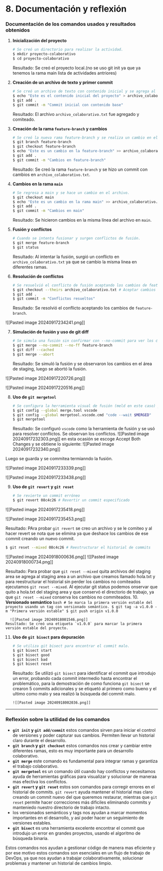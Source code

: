 
# 8. Documentación y reflexión

### Documentación de los comandos usados y resultados obtenidos

1. **Inicialización del proyecto**
   ```bash
   # Se creó un directorio para realizar la actividad.
   $ mkdir proyecto-colaborativo
   $ cd proyecto-colaborativo
   ```
  
   Resultado: Se creó el proyecto local.(no se uso git init ya que ya tenemos la rama main lista de actividades antriores)

2. **Creación de un archivo de texto y primer commit**
   ```bash
   # Se creó un archivo de texto con contenido inicial y se agrega al área de staging y se hace commit.
   $ echo "Este es el contenido inicial del proyecto" > archivo_colaborativo.txt
   $ git add .
   $ git commit -m "Commit inicial con contenido base"
   ```
   
   Resultado: El archivo `archivo_colaborativo.txt` fue agregado y comiteado.

3. **Creación de la rama `feature-branch` y cambios**
   ```bash
   # Se creó la nueva rama feature-branch y se realiza un cambio en el archivo.
   $ git branch feature-branch
   $ git checkout feature-branch
   $ echo "Este es un cambio en la feature-branch" >> archivo_colaborativo.txt
   $ git add .
   $ git commit -m "Cambios en feature-branch"
   ```
   
   Resultado: Se creó la rama `feature-branch` y se hizo un commit con cambios en `archivo_colaborativo.txt`.

4. **Cambios en la rama `main`**
   ```bash
   # Se regresa a main y se hace un cambio en el archivo.
   $ git checkout main
   $ echo "Este es un cambio en la rama main" >> archivo_colaborativo.txt
   $ git add .
   $ git commit -m "Cambios en main"
   ```
   
   Resultado: Se hicieron cambios en la misma línea del archivo en `main`.

5. **Fusión y conflictos**
   ```bash
   # Cuando se intenta fusionar y surgen conflictos de fusión.
   $ git merge feature-branch
   $ git status
   ```
   
   Resultado: Al intentar la fusión, surgió un conflicto en `archivo_colaborativo.txt` ya que se cambio la misma linea en diferentes ramas.

6. **Resolución de conflictos**
   ```bash
   # Se resuelvió el conflicto de fusión aceptando los cambios de feature-branch.
   $ git checkout --theirs archivo_colaborativo.txt # Aceptar cambios de feature-branch
   $ git add .
   $ git commit -m "Conflictos resueltos"
   ```
   
   Resultado: Se resolvió el conflicto aceptando los cambios de `feature-branch`.

![[Pasted image 20240917234241.png]]


7. **Simulación de fusión y uso de git diff**
   ```bash
   # Se simula una fusión sin confirmar con --no-commit para ver los cambios antes del merge.
   $ git merge --no-commit --no-ff feature-branch
   $ git diff --cached
   $ git merge --abort
   ```
   
   Resultado: Se simuló la fusión y se observaron los cambios en el área de staging, luego se abortó la fusión.

![[Pasted image 20240917220726.png]]

![[Pasted image 20240917220516.png]]



8. **Uso de `git mergetool`**
   ```bash
   # Se configura la herramienta visual de fusión (meld en este caso) y se inicia para resolver conflictos.
   $ git config --global merge.tool vscode
   $ git config --global mergetool.vscode.cmd "code --wait $MERGED"
   $ git mergetool
   ```
  
   Resultado: Se configuró `vscode` como la herramienta de fusión y se usó para resolver conflictos.
   Se observan los conflictos.
   ![[Pasted image 20240917232303.png]]
   en esta ocasión se escoge Accept Both Changes y se obtiene lo siguiente:
   ![[Pasted image 20240917232340.png]]
   
Luego se guarda y se commitea termianndo la fusión.

![[Pasted image 20240917233339.png]]

![[Pasted image 20240917233438.png]]

9. **Uso de `git revert` y `git reset`**
   ```bash
   # Se revierte un commit erróneo 
   $ git revert 08c4c26 # Revertir un commit especificado
   ```
![[Pasted image 20240917235418.png]]

![[Pasted image 20240917235453.png]]

   Resultado: PAra probar `git revert` se creo un archivo y se le comiteo y al hacer revert se nota que se elimina ya que deshace los cambios de ese commit creando un nuevo commit.

   ```bash
   $ git reset --mixed 08c4c26 # Reestructurar el historial de commits
   ```
   ![[Pasted image 20240918000636.png]]
![[Pasted image 20240918000734.png]]
   
   Resultado: Para probar que `git reset --mixed`  quita archivos del staging area se agrega al staging area a un archivo que creamos llamado hola.txt  y para reestructurar el historial sin perder los cambios no comiteados ejecutamos `git reset --mixed`.
   Al ejecutar git status podemos onservar que quito a hola.txt del staging area y que conservó el directorio de trabajo, ya que `git reset --mixed` conserva los cambios no commiteados. 
10. **Versionado semántico**
    ```bash
    # Se marca la primera versión estable del proyecto usando un tag con versionado semántico.
    $ git tag -a v1.0.0 -m "Primera versión estable"
    $ git push origin v1.0.0
    ```

      ![[Pasted image 20240918001546.png]]
    Resultado: Se creó una etiqueta `v1.0.0` para marcar la primera versión estable del proyecto.
    
11. **Uso de `git bisect` para depuración**
    ```bash
    # Se utiliza git bisect para encontrar el commit malo.
    $ git bisect start
    $ git bisect good
    $ git bisect bad
    $ git bisect reset
    ```
   
	Resultado: Se utilizó `git bisect` para identificar el commit que introdujo un error, probando cada commit intermedio hasta encontrar el problemático, para la demostración de como funciona `git bisect` se crearon 5 commits adicionales y se etiquetó al primero como bueno y el ultimo como malo y sea realizó la búsqueda del commit malo.
    
		![[Pasted image 20240918002036.png]]
---

### Reflexión sobre la utilidad de los comandos

- **`git init` y `git add/commit`** estos comandos sirven para iniciar el control de versiones y poder capturar sus cambios. Permiten llevar un historial claro durante el desarrollo.
- **`git branch` y `git checkout`** estos comandos nos crear y cambiar entre diferentes ramas, esto es muy importante para un desarrollo colaborativo.
- **`git merge`**  este comando es fundamental para integrar ramas y garantiza el trabajo colaborativo.
- **`git mergetool`** es un comando  útil cuando hay conflictos y necesitamos ayuda de herramientas gráficas para visualizar y solucionar de maneraa mas efectiva los conflictos.
- **`git revert` y `git reset`** estos son comandos para corregir errores en el historial de commits. `git revert` ayuda mantener el historial mas claro creando un commit nuevo del que queremos restaurar, mientras que `git reset` permite hacer correcciones más dificiles eliminando commits y manteniedo nuestro directorio de trabajo intacto.
- los versionados semánticos y tags nos ayudan a marcar momentos importantes en el desarrollo, y así poder hacer un seguimiento de versiones estables.
- **`git bisect`** es una herramienta excelente encontrar el commit que introdujo un error en grandes proyectos, usando el algoritmo de búsqueda binaria.

Estos comandos nos ayudan a gestionar código de manera mas eficiente y por ese motivo estos comandos son esenciales en un flujo de trabajo de DevOps, ya que nos ayudan a  trabajar colaborativamente, solucionar problemas y mantener un historial de cambios limpio.
